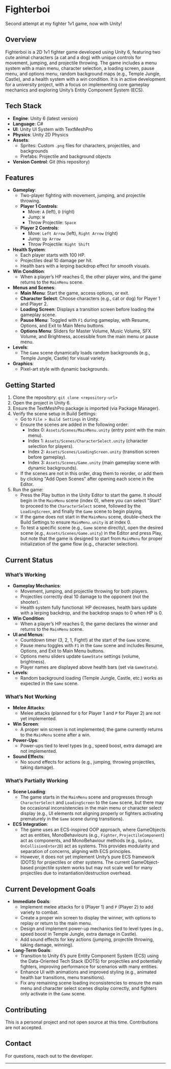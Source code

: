 # Fighterboi

Second attempt at my fighter 1v1 game, now with Unity!

## Overview

Fighterboi is a 2D 1v1 fighter game developed using Unity 6, featuring two cute animal characters (a cat and a dog) with unique controls for movement, jumping, and projectile throwing. The game includes a menu system with a main menu, character selection, a loading screen, pause menu, and options menu, random background maps (e.g., Temple Jungle, Castle), and a health system with a win condition. It is in active development for a university project, with a focus on implementing core gameplay mechanics and exploring Unity’s Entity Component System (ECS).

## Tech Stack

- **Engine**: Unity 6 (latest version)
- **Language**: C#
- **UI**: Unity UI System with TextMeshPro
- **Physics**: Unity 2D Physics
- **Assets**:
  - Sprites: Custom `.png` files for characters, projectiles, and backgrounds
  - Prefabs: Projectile and background objects
- **Version Control**: Git (this repository)

## Features

- **Gameplay**:
  - Two-player fighting with movement, jumping, and projectile throwing.
  - **Player 1 Controls**:
    - Move: `A` (left), `D` (right)
    - Jump: `W`
    - Throw Projectile: `Space`
  - **Player 2 Controls**:
    - Move: `Left Arrow` (left), `Right Arrow` (right)
    - Jump: `Up Arrow`
    - Throw Projectile: `Right Shift`
- **Health System**:
  - Each player starts with 100 HP.
  - Projectiles deal 10 damage per hit.
  - Health bars with a lerping backdrop effect for smooth visuals.
- **Win Condition**:
  - When a player’s HP reaches 0, the other player wins, and the game returns to the `MainMenu` scene.
- **Menus and Scenes**:
  - **Main Menu**: Start the game, access options, or exit.
  - **Character Select**: Choose characters (e.g., cat or dog) for Player 1 and Player 2.
  - **Loading Screen**: Displays a transition screen before loading the gameplay scene.
  - **Pause Menu**: Toggled with `F1` during gameplay, with Resume, Options, and Exit to Main Menu buttons.
  - **Options Menu**: Sliders for Master Volume, Music Volume, SFX Volume, and Brightness, accessible from the main menu or pause menu.
- **Levels**:
  - The `Game` scene dynamically loads random backgrounds (e.g., Temple Jungle, Castle) for visual variety.
- **Graphics**:
  - Pixel-art style with dynamic backgrounds.

## Getting Started

1. Clone the repository: `git clone <repository-url>`
2. Open the project in Unity 6.
3. Ensure the TextMeshPro package is imported (via Package Manager).
4. Verify the scene setup in Build Settings:
   - Go to `File > Build Settings` in Unity.
   - Ensure the scenes are added in the following order:
     - Index 0: `Assets/Scenes/MainMenu.unity` (entry point with the main menu).
     - Index 1: `Assets/Scenes/CharacterSelect.unity` (character selection for players).
     - Index 2: `Assets/Scenes/LoadingScreen.unity` (transition screen before gameplay).
     - Index 3: `Assets/Scenes/Game.unity` (main gameplay scene with dynamic backgrounds).
   - If the scenes are not in this order, drag them to reorder, or add them by clicking "Add Open Scenes" after opening each scene in the Editor.
5. Run the game:
   - Press the Play button in the Unity Editor to start the game. It should begin in the `MainMenu` scene (index 0), where you can select "Start" to proceed to the `CharacterSelect` scene, followed by the `LoadingScreen`, and finally the `Game` scene to begin playing.
   - If the game does not start in the `MainMenu` scene, double-check the Build Settings to ensure `MainMenu.unity` is at index 0.
   - To test a specific scene (e.g., `Game` scene directly), open the desired scene (e.g., `Assets/Scenes/Game.unity`) in the Editor and press Play, but note that the game is designed to start from `MainMenu` for proper initialization of the game flow (e.g., character selection).

## Current Status

### What’s Working

- **Gameplay Mechanics**:
  - Movement, jumping, and projectile throwing for both players.
  - Projectiles correctly deal 10 damage to the opponent (not the shooter).
  - Health system fully functional: HP decreases, health bars update with a lerping backdrop, and the backdrop snaps to 0 when HP is 0.
- **Win Condition**:
  - When a player’s HP reaches 0, the game declares the winner and returns to the `MainMenu` scene.
- **UI and Menus**:
  - Countdown timer (3, 2, 1, Fight!) at the start of the `Game` scene.
  - Pause menu toggles with `F1` in the `Game` scene and includes Resume, Options, and Exit to Main Menu buttons.
  - Options menu sliders update `GameState` settings (volume, brightness).
  - Player names are displayed above health bars (set via `GameState`).
- **Levels**:
  - Random background loading (Temple Jungle, Castle, etc.) works as expected in the `Game` scene.

### What’s Not Working

- **Melee Attacks**:
  - Melee attacks (planned for `Q` for Player 1 and `P` for Player 2) are not yet implemented.
- **Win Screen**:
  - A proper win screen is not implemented; the game currently returns to the `MainMenu` scene after a win.
- **Power-Ups**:
  - Power-ups tied to level types (e.g., speed boost, extra damage) are not implemented.
- **Sound Effects**:
  - No sound effects for actions (e.g., jumping, throwing projectiles, taking damage).

### What’s Partially Working

- **Scene Loading**:
  - The game starts in the `MainMenu` scene and progresses through `CharacterSelect` and `LoadingScreen` to the `Game` scene, but there may be occasional inconsistencies in the main menu or character select display (e.g., UI elements not aligning properly or fighters activating prematurely in the `Game` scene during transitions).
- **ECS Integration**:
  - The game uses an ECS-inspired OOP approach, where GameObjects act as entities, MonoBehaviours (e.g., `Fighter`, `ProjectileComponent`) act as components, and MonoBehaviour methods (e.g., `Update`, `OnCollisionEnter2D`) act as systems. This provides modularity and separation of concerns, aligning with ECS principles.
  - However, it does not yet implement Unity’s pure ECS framework (DOTS) for projectiles or other systems. The current GameObject-based projectile system works but may not scale well for many projectiles due to instantiation/destruction overhead.

## Current Development Goals

- **Immediate Goals**:
  - Implement melee attacks for `Q` (Player 1) and `P` (Player 2) to add variety to combat.
  - Create a proper win screen to display the winner, with options to replay or return to the main menu.
  - Design and implement power-up mechanics tied to level types (e.g., speed boost in Temple Jungle, extra damage in Castle).
  - Add sound effects for key actions (jumping, projectile throwing, taking damage, winning).
- **Long-Term Goals**:
  - Transition to Unity 6’s pure Entity Component System (ECS) using the Data-Oriented Tech Stack (DOTS) for projectiles and potentially fighters, improving performance for scenarios with many entities.
  - Enhance UI with animations and improved styling (e.g., animated health bar transitions, menu transitions).
  - Fix any remaining scene loading inconsistencies to ensure the main menu and character select scenes display correctly, and fighters only activate in the `Game` scene.

## Contributing

This is a personal project and not open source at this time. Contributions are not accepted.

## Contact

For questions, reach out to the developer.

---
